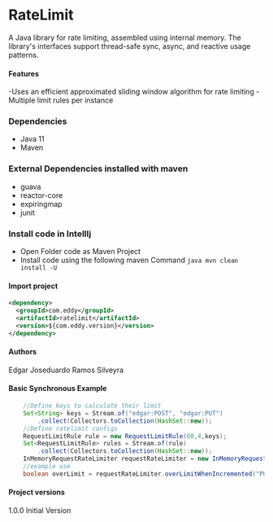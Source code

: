 RateLimit
============
A Java library for rate limiting, assembled using internal memory. The library's interfaces support thread-safe sync, async, and reactive usage patterns.

#### Features
-Uses an efficient approximated sliding window algorithm for rate limiting
-Multiple limit rules per instance

### Dependencies
* Java 11
* Maven

### External Dependencies installed with maven
* guava
* reactor-core
* expiringmap
* junit

### Install code in IntellIj

* Open Folder code as Maven Project
* Install code using the following maven Command ```java mvn clean install -U```

#### Import project
```xml
<dependency>
  <groupId>com.eddy</groupId>
  <artifactId>ratelimit</artifactId>
  <version>${com.eddy.version}</version>
</dependency>
```

#### Authors

Edgar Joseduardo Ramos Silveyra

#### Basic Synchronous Example

```java
    //Define keys to calculate their limit
    Set<String> keys = Stream.of("edgar:POST", "edgar:PUT")
        .collect(Collectors.toCollection(HashSet::new));
    //Define ratelimit configs
    RequestLimitRule rule = new RequestLimitRule(60,4,keys);
    Set<RequestLimitRule> rules = Stream.of(rule)
        .collect(Collectors.toCollection(HashSet::new));
    InMemoryRequestRateLimiter requestRateLimiter = new InMemoryRequestRateLimiter(rules);
    //example use
    boolean overLimit = requestRateLimiter.overLimitWhenIncremented("PUT");
```

#### Project versions

1.0.0 Initial Version
